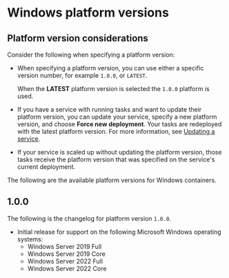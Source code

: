 # Windows platform versions<a name="platform-windows-fargate"></a>

## Platform version considerations<a name="platform-windows-version-considerations"></a>

Consider the following when specifying a platform version:
+ When specifying a platform version, you can use either a specific version number, for example `1.0.0`, or `LATEST`\.

  When the **LATEST** platform version is selected the `1.0.0` platform is used\.
+ If you have a service with running tasks and want to update their platform version, you can update your service, specify a new platform version, and choose **Force new deployment**\. Your tasks are redeployed with the latest platform version\. For more information, see [Updating a service](update-service.md)\.
+ If your service is scaled up without updating the platform version, those tasks receive the platform version that was specified on the service's current deployment\.

The following are the available platform versions for Windows containers\.

## 1\.0\.0<a name="platform-version-w1-0"></a>

The following is the changelog for platform version `1.0.0`\.
+ Initial release for support on the following Microsoft Windows operating systems:
  + Windows Server 2019 Full
  + Windows Server 2019 Core
  + Windows Server 2022 Full
  + Windows Server 2022 Core